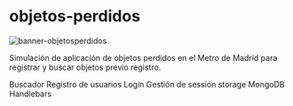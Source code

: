 # objetos-perdidos
![banner-objetosperdidos](https://raw.githubusercontent.com/rosepernia/objetosperdidos/master/public/muestra.png)

Simulación de aplicación de objetos perdidos en el Metro de Madrid para registrar y buscar objetos previo registro.

Buscador 
Registro de usuarios
Login
Gestión de sessión storage
MongoDB
Handlebars
